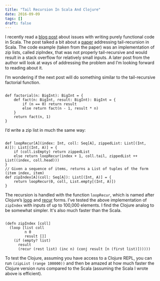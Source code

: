 ```yaml
---
title: "Tail Recursion In Scala And Clojure"
date: 2016-09-09
tags: []
draft: false
---
```

I recently read a [blog post](http://www.marcoyuen.com/articles/2016/09/08/stackless-scala-1-the-problem.html "Stackless Scala, Part 1: The Problem") about issues with writing purely functional code in Scala. The post talked a bit about a [paper](http://blog.higher-order.com/assets/trampolines.pdf "Stackless Scala With Free Monads") addressing tail-recursion in Scala. The code example (taken from the paper) was an implementation of zip lists, called zipIndex, that was not properly tail-recursive and would result in a stack overflow for relatively small inputs. A later post from the author will look at ways of addressing the problem and I’m looking forward to reading about it.

I’m wondering if the next post will do something similar to the tail-recursive factorial function.

<pre><code class="language-scala">
def factorial(n: BigInt): BigInt = {
    def fact(n: BigInt, result: BigInt): BigInt = {
        if (n == 0) return result
        else return fact(n - 1, result * n)
    }
    return fact(n, 1)
}
</code></pre>

I’d write a zip list in much the same way:

<pre><code class="language-scala">
def loopRecur[A](index: Int, coll: Seq[A], zippedList: List[(Int, A)]): List[(Int, A)] = {
    if (coll.isEmpty) return zippedList
    else return loopRecur(index + 1, coll.tail, zippedList ++ List((index, coll.head)))
}
// Given a sequence of items, returns a List of tuples of the form (item index, item)
def zipIndex[A](coll: Seq[A]): List[(Int, A)] = {
    return loopRecur(0, coll, List.empty[(Int, A)])
}
</code></pre>

The recursion is handled with the function ```loopRecur```, which is named after Clojure’s [loop](https://clojuredocs.org/clojure.core/loop "loop") and [recur](https://clojuredocs.org/clojure.core/recur "recur") forms. I’ve tested the above implementation of ```zipIndex``` with inputs of up to 100,000 elements. I find the Clojure analog to be somewhat simpler. It's also much faster than the Scala.

<pre><code class="language-clojure">
(defn zipIndex [coll]
  (loop [list coll
         n 0
         result []]
    (if (empty? list)
      result
      (recur (rest list) (inc n) (conj result [n (first list)])))))
</code></pre>

To test the Clojure, assuming you have access to a Clojure REPL, you can run ```(zipList (range 100000))``` and then be amazed at how much faster the Clojure version runs compared to the Scala (assuming the Scala I wrote above is efficient).
